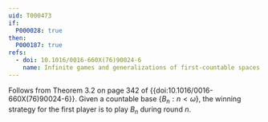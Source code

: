 ```yaml
---
uid: T000473
if:
  P000028: true  
then:
  P000187: true 
refs:
  - doi: 10.1016/0016-660X(76)90024-6
    name: Infinite games and generalizations of first-countable spaces (Gruenhage)
---
```


Follows from Theorem 3.2 on page 342 of {{doi:10.1016/0016-660X(76)90024-6}}.
Given a countable base $\{B_n:n<\omega\}$, the winning strategy for the first player is to
play $B_n$ during round $n$.
